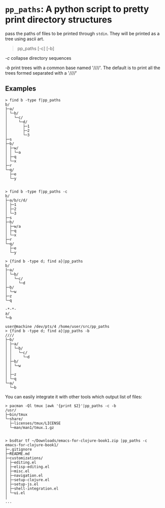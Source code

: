# `pp_paths`: A python script to pretty print directory structures

pass the paths of files to be printed through `stdin`. They will be printed as a tree using ascii art.


> pp_paths [-c] [-b]

*-c* collapse directory sequences

*-b* print trees with a common base named '////'. The default is to print all the
    trees formed separated with a '*////*'

## Examples

    > find b -type f|pp_paths
    b/
    ├─a/
    │ └─b/
    │   └─c/
    │     └─d/
    │       ├─1
    │       ├─2
    │       └─3
    ├─s
    ├─b/
    │ ├─w/
    │ │ └─a
    │ ├─q
    │ └─x
    ├─r
    └─q/
      ├─e
      └─y


    > find b -type f|pp_paths -c
    b/
    ├─a/b/c/d/
    │ ├─1
    │ ├─2
    │ └─3
    ├─s
    ├─b/
    │ ├─w/a
    │ ├─q
    │ └─x
    ├─r
    └─q/
      ├─e
      └─y

    > {find b -type d; find a}|pp_paths
    b/
    ├─a/
    │ └─b/
    │   └─c/
    │     └─d
    ├─b/
    │ └─w
    ├─z
    └─q
    
    -*-*-
    a/
    └─b
    
    user@machine /dev/pts/4 /home/user/src/pp_paths
    > {find b -type d; find a}|pp_paths -b
    ////
    ├─b/
    │ ├─a/
    │ │ └─b/
    │ │   └─c/
    │ │     └─d
    │ ├─b/
    │ │ └─w
    │ │
    │ ├─z
    │ └─q
    └─a/
      └─b

You can easily integrate it with other tools which output list of files:

    > pacman -Ql tmux |awk '{print $2}'|pp_paths -c -b
    /usr/
    ├─bin/tmux
    └─share/
      ├─licenses/tmux/LICENSE
      └─man/man1/tmux.1.gz


    > bsdtar tf ~/Downloads/emacs-for-clojure-book1.zip |pp_paths -c
    emacs-for-clojure-book1/
    ├─.gitignore
    ├─README.md
    ├─customizations/
    │ ├─editing.el
    │ ├─elisp-editing.el
    │ ├─misc.el
    │ ├─navigation.el
    │ ├─setup-clojure.el
    │ ├─setup-js.el
    │ ├─shell-integration.el
    │ └─ui.el
    │
    ...
